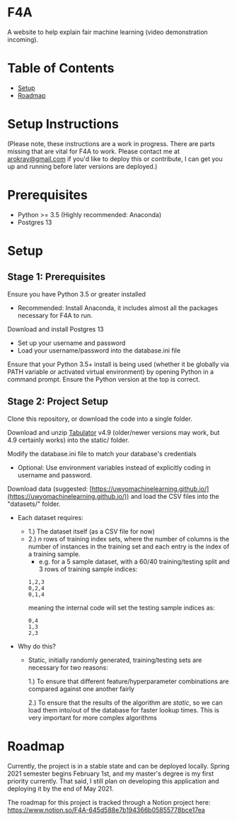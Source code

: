 # F4A
A website to help explain fair machine learning (video demonstration incoming).

# Table of Contents
- [Setup](#setup-instructions) 
- [Roadmap](#roadmap)


# Setup Instructions
(Please note, these instructions are a work in progress. There are parts missing that are vital for F4A to work. Please contact me at arokray@gmail.com if you'd like to deploy this or contribute, I can get you up and running before later versions are deployed.)

# Prerequisites

- Python >= 3.5 (Highly recommended: Anaconda)
- Postgres 13

# Setup
## Stage 1: Prerequisites

Ensure you have Python 3.5 or greater installed
- Recommended: Install Anaconda, it includes almost all the packages necessary for F4A to run.

Download and install Postgres 13
- Set up your username and password
- Load your username/password into the database.ini file

Ensure that your Python 3.5+ install is being used (whether it be globally via PATH variable or activated virtual environment) by opening Python in a command prompt. Ensure the Python version at the top is correct.

## Stage 2: Project Setup

Clone this repository, or download the code into a single folder.

Download and unzip [Tabulator](http://tabulator.info/) v4.9 (older/newer versions may work, but 4.9 certainly works) into the static/ folder.

Modify the database.ini file to match your database's credentials
- Optional: Use environment variables instead of explicitly coding in username and password.

Download data (suggested: [https://uwyomachinelearning.github.io/](https://uwyomachinelearning.github.io/)) and load the CSV files into the "datasets/" folder. 
- Each dataset requires:
    - 1.) The dataset itself (as a CSV file for now)
    - 2.) *n* rows of training index sets, where the number of columns is the number of instances in the training set and each entry is the index of a training sample.
        - e.g. for a 5 sample dataset, with a 60/40 training/testing split and 3 rows of training sample indices:
        ```
        1,2,3
        0,2,4
        0,1,4
        ````
        meaning the internal code will set the testing sample indices as:
        ```
        0,4
        1,3
        2,3
        ```

- Why do this?
    - Static, initially randomly generated, training/testing sets are necessary for two reasons:

        1.) To ensure that different feature/hyperparameter combinations are compared against one another fairly

        2.) To ensure that the results of the algorithm are *static*, so we can load them into/out of the database for faster lookup times. This is very important for more complex algorithms

# Roadmap
Currently, the project is in a stable state and can be deployed locally. Spring 2021 semester begins February 1st, and my master's degree is my first priority currently. That said, I still plan on developing this application and deploying it by the end of May 2021.

The roadmap for this project is tracked through a Notion project here: https://www.notion.so/F4A-645d588e7b194366b05855778bce17ea